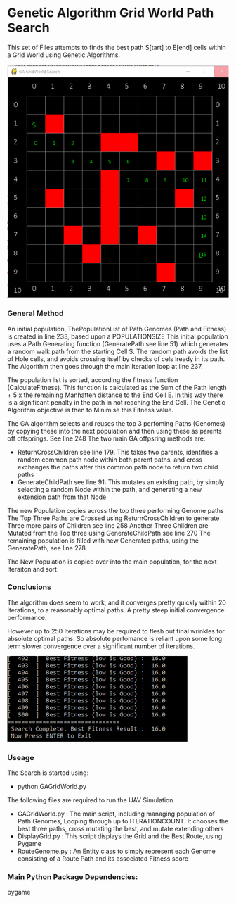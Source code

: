 # Genetic Algorithm Grid World Path Search #

This set of Files attempts to finds the best path S[tart] to E[end] cells within a Grid World using Genetic Algorithms. 


![picture alt](https://github.com/JulesVerny/GeneticGridWorldRoute/blob/master/GridSearchResult.PNG "Grid World Path Search")

### General Method ###
An initial population, ThePopulationList of Path Genomes (Path and Fitness) is created in line 233, based upon a POPULATIONSIZE
This initial population uses a Path Generating function (GeneratePath see line 51) which generates a random walk path from the starting Cell S. The random path avoids the list of Hole cells, and avoids crossing itself by checks of cels lready in its path.
The Algorithm then goes through the main Iteration loop at line 237. 

The population list is sorted, according the fitness function (CalculateFitness). This function is calculated as the Sum of the Path length + 5 x the remaining Manhatten distance to the End Cell E. In this way there is a significant penalty in the path in not reaching the End Cell. The Genetic Algorithm objective is then to Minimise this Fitness value.

The GA algorithm selects and reuses the top 3 perfoming Paths (Genomes) by copying these into the next population and then using these as parents off offsprings.  See line 248
The two main GA offpsring methods are:
* ReturnCrossChildren  see line 179. This takes two parents, identifies a random common path node within both parent paths, and cross exchanges the paths after this common path node to return two child paths
* GenerateChildPath see line 91:  This mutates an existing path, by simply selecting a random Node within the path, and generating a new extension path from that Node 

The new Population copies across the top three performing Genome paths
The Top Three Paths are Crossed using ReturnCrossChildren to generate Three more pairs of Children see line 258
Another Three Children are Mutated from the Top three using GenerateChildPath  see line 270
The remaining population is filled with new Generated paths, using the GeneratePath, see line 278   

The New Population is copied over into the main population, for the next Iteraiton and sort.  

### Conclusions ###
The algorithm does seem to work, and it converges pretty quickly within 20 Iterations, to a reasonably optimal paths. A pretty steep initial convergence performance.

However up to 250 Iterations may be required to flesh out final wrinkles for absolute optimal paths. So absolute perfomance is reliant upon some long term slower convergence over a significant number of iterations.

  
![picture alt](https://github.com/JulesVerny/GeneticGridWorldRoute/blob/master/FinalConsole.PNG "Final Iterations")

### Useage ###
The Search is started using:
  * python GAGridWorld.py

The following files are required to run the UAV Simulation
* GAGridWorld.py     : The main script, including managing population of Path Genomes, Looping through up to ITERATIONCOUNT. It chooses the best three paths, cross mutating the best, and mutate extending others
* DisplayGrid.py     : This script displays the Grid and the Best Route, using Pygame
* RouteGenome.py  	: An Entity class to simply represent each Genome consisting of a Route Path and its associated Fitness score

### Main Python Package Dependencies: ###
pygame
